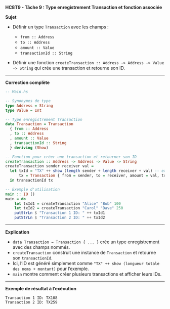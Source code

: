 **HC8T9 - Tâche 9 : Type enregistrement Transaction et fonction associée**

**Sujet**

* Définir un type `Transaction` avec les champs :

  * `from :: Address`
  * `to :: Address`
  * `amount :: Value`
  * `transactionId :: String`
* Définir une fonction `createTransaction :: Address -> Address -> Value -> String` qui crée une transaction et retourne son ID.

---

**Correction complète**

```haskell
-- Main.hs

-- Synonymes de type
type Address = String
type Value = Int

-- Type enregistrement Transaction
data Transaction = Transaction
  { from :: Address
  , to :: Address
  , amount :: Value
  , transactionId :: String
  } deriving (Show)

-- Fonction pour créer une transaction et retourner son ID
createTransaction :: Address -> Address -> Value -> String
createTransaction sender receiver val =
  let txId = "TX" ++ show (length sender + length receiver + val) -- exemple simple d'ID
      tx = Transaction { from = sender, to = receiver, amount = val, transactionId = txId }
  in transactionId tx

-- Exemple d'utilisation
main :: IO ()
main = do
    let txId1 = createTransaction "Alice" "Bob" 100
    let txId2 = createTransaction "Carol" "Dave" 250
    putStrLn $ "Transaction 1 ID: " ++ txId1
    putStrLn $ "Transaction 2 ID: " ++ txId2
```

---

**Explication**

* `data Transaction = Transaction { ... }` crée un type enregistrement avec des champs nommés.
* `createTransaction` construit une instance de `Transaction` et retourne son `transactionId`.
* Ici, l’ID est généré simplement comme `"TX" ++ show (longueur totale des noms + montant)` pour l’exemple.
* `main` montre comment créer plusieurs transactions et afficher leurs IDs.

---

**Exemple de résultat à l’exécution**

```
Transaction 1 ID: TX108
Transaction 2 ID: TX259
```
